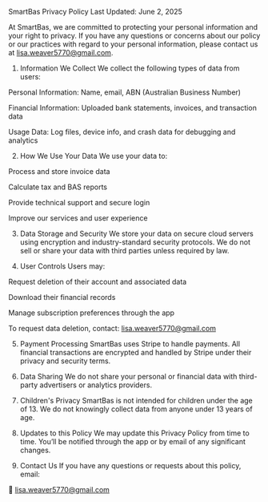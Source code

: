 SmartBas Privacy Policy
Last Updated: June 2, 2025

At SmartBas, we are committed to protecting your personal information and your right to privacy. If you have any questions or concerns about our policy or our practices with regard to your personal information, please contact us at lisa.weaver5770@gmail.com.

1. Information We Collect
We collect the following types of data from users:

Personal Information: Name, email, ABN (Australian Business Number)

Financial Information: Uploaded bank statements, invoices, and transaction data

Usage Data: Log files, device info, and crash data for debugging and analytics

2. How We Use Your Data
We use your data to:

Process and store invoice data

Calculate tax and BAS reports

Provide technical support and secure login

Improve our services and user experience

3. Data Storage and Security
We store your data on secure cloud servers using encryption and industry-standard security protocols. We do not sell or share your data with third parties unless required by law.

4. User Controls
Users may:

Request deletion of their account and associated data

Download their financial records

Manage subscription preferences through the app

To request data deletion, contact: lisa.weaver5770@gmail.com

5. Payment Processing
SmartBas uses Stripe to handle payments. All financial transactions are encrypted and handled by Stripe under their privacy and security terms.

6. Data Sharing
We do not share your personal or financial data with third-party advertisers or analytics providers.

7. Children's Privacy
SmartBas is not intended for children under the age of 13. We do not knowingly collect data from anyone under 13 years of age.

8. Updates to this Policy
We may update this Privacy Policy from time to time. You’ll be notified through the app or by email of any significant changes.

9. Contact Us
If you have any questions or requests about this policy, email:

📧 lisa.weaver5770@gmail.com
